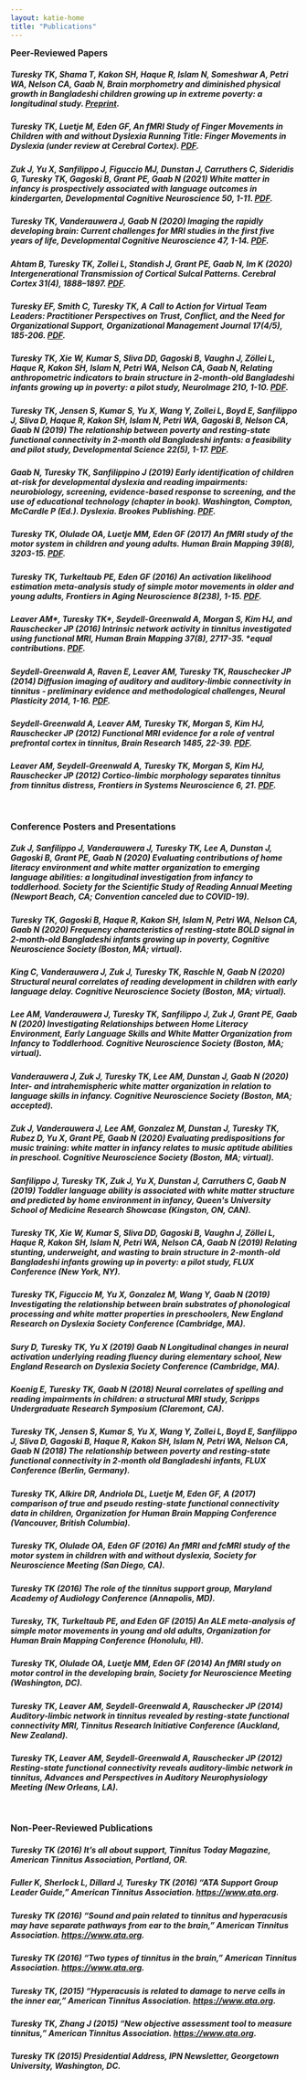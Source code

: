 ```yaml
---
layout: katie-home
title: "Publications"
---
```


<span style="font-weight: bold; font-size:1.1em;">Peer-Reviewed Papers</span>  

##### Turesky TK, Shama T, Kakon SH, Haque R, Islam N, Someshwar A, Petri WA, Nelson CA, Gaab N, Brain morphometry and diminished physical growth in Bangladeshi children growing up in extreme poverty: a longitudinal study. [Preprint](https://www.biorxiv.org/content/10.1101/2021.02.24.432797v1).

##### Turesky TK, Luetje M, Eden GF, An fMRI Study of Finger Movements in Children with and without Dyslexia Running Title: Finger Movements in Dyslexia (under review at Cerebral Cortex). [PDF](pdfs/Turesky_etal,2020b.pdf).

##### Zuk J, Yu X, Sanfilippo J, Figuccio MJ, Dunstan J, Carruthers C, Sideridis G, Turesky TK, Gagoski B, Grant PE, Gaab N (2021) White matter in infancy is prospectively associated with language outcomes in kindergarten, Developmental Cognitive Neuroscience 50, 1-11. [PDF](pdfs/Zuk_etal,2021.pdf).
 
##### Turesky TK, Vanderauwera J, Gaab N (2020) Imaging the rapidly developing brain: Current challenges for MRI studies in the first five years of life, Developmental Cognitive Neuroscience 47, 1-14. [PDF](pdfs/Turesky_etal,2020c.pdf).

##### Ahtam B, Turesky TK, Zollei L, Standish J, Grant PE, Gaab N, Im K (2020) Intergenerational Transmission of Cortical Sulcal Patterns. Cerebral Cortex 31(4), 1888–1897. [PDF](pdfs/Ahtam_etal,2020.pdf).

##### Turesky EF, Smith C, Turesky TK, A Call to Action for Virtual Team Leaders: Practitioner Perspectives on Trust, Conflict, and the Need for Organizational Support, Organizational Management Journal 17(4/5), 185-206. [PDF](pdfs/TureskyE_etal,2020.pdf).

##### Turesky TK, Xie W, Kumar S, Sliva DD, Gagoski B, Vaughn J, Zöllei L, Haque R, Kakon SH, Islam N, Petri WA, Nelson CA, Gaab N, Relating anthropometric indicators to brain structure in 2-month-old Bangladeshi infants growing up in poverty: a pilot study, NeuroImage 210, 1-10. [PDF](pdfs/Turesky_etal,2020.pdf). 

##### Turesky TK, Jensen S, Kumar S, Yu X, Wang Y, Zollei L, Boyd E, Sanfilippo J, Sliva D, Haque R, Kakon SH, Islam N, Petri WA, Gagoski B, Nelson CA, Gaab N (2019) The relationship between poverty and resting-state functional connectivity in 2-month old Bangladeshi infants: a feasibility and pilot study, Developmental Science 22(5), 1-17. [PDF](pdfs/Turesky_etal,2019.pdf).

##### Gaab N, Turesky TK, Sanfilippino J (2019) Early identification of children at-risk for developmental dyslexia and reading impairments: neurobiology, screening, evidence-based response to screening, and the use of educational technology (chapter in book). Washington, Compton, McCardle P (Ed.). Dyslexia. Brookes Publishing. [PDF](pdfs/Gaab_etal-chapter.pdf).

##### Turesky TK, Olulade OA, Luetje MM, Eden GF (2017) An fMRI study of the motor system in children and young adults. Human Brain Mapping 39(8), 3203-15. [PDF](pdfs/Turesky_etal,2017.pdf).

##### Turesky TK, Turkeltaub PE, Eden GF (2016) An activation likelihood estimation meta-analysis study of simple motor movements in older and young adults, Frontiers in Aging Neuroscience 8(238), 1-15. [PDF](pdfs/Turesky_etal,2016.pdf).

##### Leaver AM\*, Turesky TK\*, Seydell-Greenwald A, Morgan S, Kim HJ, and Rauschecker JP (2016) Intrinsic network activity in tinnitus investigated using functional MRI, Human Brain Mapping 37(8), 2717-35. *equal contributions. [PDF](pdfs/Leaver&Turesky_etal,2016.pdf).

##### Seydell-Greenwald A, Raven E, Leaver AM, Turesky TK, Rauschecker JP (2014) Diffusion imaging of auditory and auditory-limbic connectivity in tinnitus - preliminary evidence and methodological challenges, Neural Plasticity 2014, 1-16. [PDF](pdfs/Seydell-Greenwald_etal,2014.pdf).

##### Seydell-Greenwald A, Leaver AM, Turesky TK, Morgan S, Kim HJ, Rauschecker JP (2012) Functional MRI evidence for a role of ventral prefrontal cortex in tinnitus, Brain Research 1485, 22-39. [PDF](pdfs/Seydell-Greenwald_etal,2012.pdf).

##### Leaver AM, Seydell-Greenwald A, Turesky TK, Morgan S, Kim HJ, Rauschecker JP (2012) Cortico-limbic morphology separates tinnitus from tinnitus distress, Frontiers in Systems Neuroscience 6, 21. [PDF](pdfs/Leaver_etal,2012.pdf).  

<br/>  

<span style="font-weight: bold; font-size:1.1em;">Conference Posters and Presentations</span>  

##### Zuk J, Sanfilippo J, Vanderauwera J, Turesky TK, Lee A, Dunstan J, Gagoski B, Grant PE, Gaab N (2020) Evaluating contributions of home literacy environment and white matter organization to emerging language abilities: a longitudinal investigation from infancy to toddlerhood. Society for the Scientific Study of Reading Annual Meeting (Newport Beach, CA; Convention canceled due to COVID-19).

##### Turesky TK, Gagoski B, Haque R, Kakon SH, Islam N, Petri WA, Nelson CA, Gaab N (2020) Frequency characteristics of resting-state BOLD signal in 2-month-old Bangladeshi infants growing up in poverty, Cognitive Neuroscience Society (Boston, MA; virtual).

##### King C, Vanderauwera J, Zuk J, Turesky TK, Raschle N, Gaab N (2020) Structural neural correlates of reading development in children with early language delay. Cognitive Neuroscience Society (Boston, MA; virtual).

##### Lee AM, Vanderauwera J, Turesky TK, Sanfilippo J, Zuk J, Grant PE, Gaab N (2020) Investigating Relationships between Home Literacy Environment, Early Language Skills and White Matter Organization from Infancy to Toddlerhood. Cognitive Neuroscience Society (Boston, MA; virtual).

##### Vanderauwera J, Zuk J, Turesky TK, Lee AM, Dunstan J, Gaab N (2020) Inter- and intrahemispheric white matter organization in relation to language skills in infancy. Cognitive Neuroscience Society (Boston, MA; accepted). 

##### Zuk J, Vanderauwera J, Lee AM, Gonzalez M, Dunstan J, Turesky TK, Rubez D, Yu X, Grant PE, Gaab N (2020) Evaluating predispositions for music training: white matter in infancy relates to music aptitude abilities in preschool. Cognitive Neuroscience Society (Boston, MA; virtual). 

##### Sanfilippo J, Turesky TK, Zuk J, Yu X, Dunstan J, Carruthers C, Gaab N (2019) Toddler language ability is associated with white matter structure and predicted by home environment in infancy, Queen's University School of Medicine Research Showcase (Kingston, ON, CAN).

##### Turesky TK, Xie W, Kumar S, Sliva DD, Gagoski B, Vaughn J, Zöllei L, Haque R, Kakon SH, Islam N, Petri WA, Nelson CA, Gaab N (2019) Relating stunting, underweight, and wasting to brain structure in 2-month-old Bangladeshi infants growing up in poverty: a pilot study, FLUX Conference (New York, NY).

##### Turesky TK, Figuccio M, Yu X, Gonzalez M, Wang Y, Gaab N (2019) Investigating the relationship between brain substrates of phonological processing and white matter properties in preschoolers, New England Research on Dyslexia Society Conference (Cambridge, MA).

##### Sury D, Turesky TK, Yu X (2019) Gaab N Longitudinal changes in neural activation underlying reading fluency during elementary school, New England Research on Dyslexia Society Conference (Cambridge, MA).

##### Koenig E, Turesky TK, Gaab N (2018) Neural correlates of spelling and reading impairments in children: a structural MRI study, Scripps Undergraduate Research Symposium (Claremont, CA).

##### Turesky TK, Jensen S, Kumar S, Yu X, Wang Y, Zollei L, Boyd E, Sanfilippo J, Sliva D, Gagoski B, Haque R, Kakon SH, Islam N, Petri WA, Nelson CA, Gaab N (2018) The relationship between poverty and resting-state functional connectivity in 2-month old Bangladeshi infants, FLUX Conference (Berlin, Germany).

##### Turesky TK, Alkire DR, Andriola DL, Luetje M, Eden GF, A (2017) comparison of true and pseudo resting-state functional connectivity data in children, Organization for Human Brain Mapping Conference (Vancouver, British Columbia).

##### Turesky TK, Olulade OA, Eden GF (2016) An fMRI and fcMRI study of the motor system in children with and without dyslexia, Society for Neuroscience Meeting (San Diego, CA).

##### Turesky TK (2016) The role of the tinnitus support group, Maryland Academy of Audiology Conference (Annapolis, MD).

##### Turesky, TK, Turkeltaub PE, and Eden GF (2015) An ALE meta-analysis of simple motor movements in young and old adults, Organization for Human Brain Mapping Conference (Honolulu, HI).

##### Turesky TK, Olulade OA, Luetje MM, Eden GF (2014) An fMRI study on motor control in the developing brain, Society for Neuroscience Meeting (Washington, DC).

##### Turesky TK, Leaver AM, Seydell-Greenwald A, Rauschecker JP (2014) Auditory-limbic network in tinnitus revealed by resting-state functional connectivity MRI, Tinnitus Research Initiative Conference (Auckland, New Zealand).

##### Turesky TK, Leaver AM, Seydell-Greenwald A, Rauschecker JP (2012) Resting-state functional connectivity reveals auditory-limbic network in tinnitus, Advances and Perspectives in Auditory Neurophysiology Meeting (New Orleans, LA).  

<br/>  

<span style="font-weight: bold; font-size:1.1em;">Non-Peer-Reviewed Publications</span>  

##### Turesky TK (2016) It’s all about support, Tinnitus Today Magazine, American Tinnitus Association, Portland, OR.

##### Fuller K, Sherlock L, Dillard J, Turesky TK (2016) “ATA Support Group Leader Guide,” American Tinnitus Association. https://www.ata.org.

##### Turesky TK (2016) “Sound and pain related to tinnitus and hyperacusis may have separate pathways from ear to the brain,” American Tinnitus Association. https://www.ata.org.

##### Turesky TK (2016) “Two types of tinnitus in the brain,” American Tinnitus Association. https://www.ata.org.

##### Turesky TK, (2015) “Hyperacusis is related to damage to nerve cells in the inner ear,” American Tinnitus Association. https://www.ata.org.

##### Turesky TK, Zhang J (2015) “New objective assessment tool to measure tinnitus,” American Tinnitus Association. https://www.ata.org.

##### Turesky TK (2015) Presidential Address, IPN Newsletter, Georgetown University, Washington, DC.


<!--stackedit_data:
eyJoaXN0b3J5IjpbLTYxOTc0MjMyOCwxODcwOTgyMzI2LDc4Nz
Q2NjY0N119
-->
